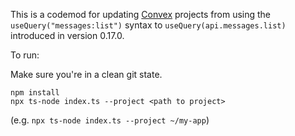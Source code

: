 This is a codemod for updating [Convex](https://www.npmjs.com/package/convex) projects from using the
`useQuery("messages:list")` syntax to `useQuery(api.messages.list)` introduced in version 0.17.0.

To run:

Make sure you're in a clean git state.

```
npm install
npx ts-node index.ts --project <path to project>
```

(e.g. `npx ts-node index.ts --project ~/my-app`)
